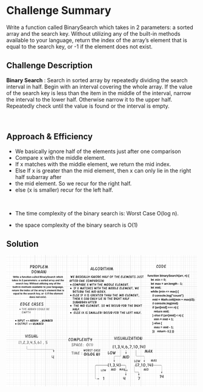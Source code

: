 # Challenge Summary

Write a function called BinarySearch which takes in 2 parameters: a sorted array and the search key. Without utilizing any of the built-in methods available to your language, return the index of the array’s element that is equal to the search key, or -1 if the element does not exist.

## Challenge Description

**Binary Search** : Search in sorted array by repeatedly dividing the search interval in half. Begin with an interval covering the whole array. If the value of the search key is less than the item in the middle of the interval, narrow the interval to the lower half. Otherwise narrow it to the upper half. Repeatedly check until the value is found or the interval is empty.

<br>

## Approach & Efficiency

* We basically ignore half of the elements just after one comparison 
* Compare x with the middle element.
* If x matches with the middle element, we return the mid index.
* Else If x is greater than the mid element, then x can only lie in the right half subarray after
* the mid element. So we recur for the right half.
* else (x is smaller) recur for the left half.

<br>

* The time complexity of the binary search is:
        Worst Case O(log n).

* the space complexity of the binary search is O(1)

## Solution
 ![code3](../assets/binarySearch.PNG)

